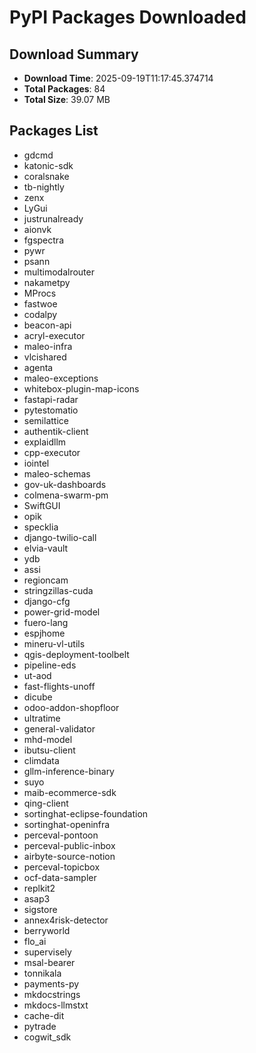 # PyPI Packages Downloaded

## Download Summary
- **Download Time**: 2025-09-19T11:17:45.374714
- **Total Packages**: 84
- **Total Size**: 39.07 MB

## Packages List
- gdcmd
- katonic-sdk
- coralsnake
- tb-nightly
- zenx
- LyGui
- justrunalready
- aionvk
- fgspectra
- pywr
- psann
- multimodalrouter
- nakametpy
- MProcs
- fastwoe
- codalpy
- beacon-api
- acryl-executor
- maleo-infra
- vlcishared
- agenta
- maleo-exceptions
- whitebox-plugin-map-icons
- fastapi-radar
- pytestomatio
- semilattice
- authentik-client
- explaidllm
- cpp-executor
- iointel
- maleo-schemas
- gov-uk-dashboards
- colmena-swarm-pm
- SwiftGUI
- opik
- specklia
- django-twilio-call
- elvia-vault
- ydb
- assi
- regioncam
- stringzillas-cuda
- django-cfg
- power-grid-model
- fuero-lang
- espjhome
- mineru-vl-utils
- qgis-deployment-toolbelt
- pipeline-eds
- ut-aod
- fast-flights-unoff
- dicube
- odoo-addon-shopfloor
- ultratime
- general-validator
- mhd-model
- ibutsu-client
- climdata
- gllm-inference-binary
- suyo
- maib-ecommerce-sdk
- qing-client
- sortinghat-eclipse-foundation
- sortinghat-openinfra
- perceval-pontoon
- perceval-public-inbox
- airbyte-source-notion
- perceval-topicbox
- ocf-data-sampler
- replkit2
- asap3
- sigstore
- annex4risk-detector
- berryworld
- flo_ai
- supervisely
- msal-bearer
- tonnikala
- payments-py
- mkdocstrings
- mkdocs-llmstxt
- cache-dit
- pytrade
- cogwit_sdk
